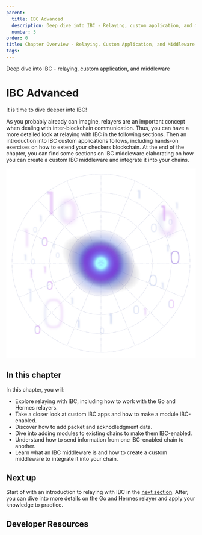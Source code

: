 ```yaml
---
parent:
  title: IBC Advanced
  description: Deep dive into IBC - Relaying, custom application, and middleware
  number: 5
order: 0
title: Chapter Overview - Relaying, Custom Application, and Middleware
tags:
---
```


<div class="tm-overline tm-rf-1 tm-lh-title tm-medium tm-muted">Deep dive into IBC - relaying, custom application, and middleware</div>
<h1 class="mt-4 mb-6">IBC Advanced</h1>

It is time to dive deeper into IBC!

As you probably already can imagine, relayers are an important concept when dealing with inter-blockchain communication. Thus, you can have a more detailed look at relaying with IBC in the following sections. Then an introduction into IBC custom applications follows, including hands-on exercises on how to extend your checkers blockchain. At the end of the chapter, you can find some sections on IBC middleware elaborating on how you can create a custom IBC middleware and integrate it into your chains.

![Ones and zeroes around an atom](/hands-on-exercise/5-ibc-adv/images/cosmos_dev_portal_module-04-lp.png)

## In this chapter

<HighlightBox type="learning">

In this chapter, you will:

* Explore relaying with IBC, including how to work with the Go and Hermes relayers.
* Take a closer look at custom IBC apps and how to make a module IBC-enabled.
* Discover how to add packet and acknodledgment data.
* Dive into adding modules to existing chains to make them IBC-enabled.
* Understand how to send information from one IBC-enabled chain to another.
* Learn what an IBC middleware is and how to create a custom middleware to integrate it into your chain.

</HighlightBox>

<card-module/>

## Next up

Start of with an introduction to relaying with IBC in the [next section](/academy/2-cosmos-concepts/13-relayer-intro.md). After, you can dive into more details on the Go and Hermes relayer and apply your knowledge to practice.

## Developer Resources

<div v-for="resource in $themeConfig.resources">
  <Resource
    :title="resource.title"
    :description="resource.description"
    :links="resource.links"
    :image="resource.image"
    :large="true"
  />
  <br/>
</div>
